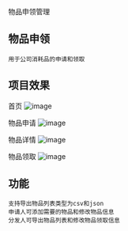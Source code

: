 物品申领管理

## 物品申领
```
用于公司消耗品的申请和领取
```
## 项目效果

首页
![image](https://user-images.githubusercontent.com/32831553/158531754-8e3ec82e-113c-4af2-8931-216c734b9baf.png)

物品申请
![image](https://user-images.githubusercontent.com/32831553/158531250-e5e4aca0-6809-4f44-987e-5b76e5842cde.png)

物品详情
![image](https://user-images.githubusercontent.com/32831553/158532169-1a91ee96-19ff-4768-bedd-e8c82e1e4986.png)

物品领取
![image](https://user-images.githubusercontent.com/32831553/158532338-58ac7af6-00b5-4f41-b370-d10227a0a6c9.png)

## 功能
```
支持导出物品列表类型为csv和json
申请人可添加需要的物品和修改物品信息
分发人可导出物品列表和修改物品领取信息
```

